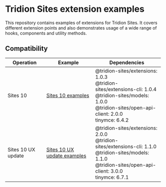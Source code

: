 # Tridion Sites extension examples

This repository contains examples of extensions for Tridion Sites.
It covers different extension points and also demonstrates usage of a wide range of hooks, components and utility methods.

## Compatibility

| Operation          | Example                                              | Dependencies                                                                                                                                                                        |
| ------------------ | ---------------------------------------------------- | ----------------------------------------------------------------------------------------------------------------------------------------------------------------------------------- |
| Sites 10           | [Sites 10 examples](./sites-10/)                     | @tridion-sites/extensions: 1.0.3 <br />@tridion-sites/extensions-cli: 1.0.4 <br /> @tridion-sites/models: 1.0.0 <br /> @tridion-sites/open-api-client: 2.0.0 <br /> tinymce: 6.4.2  |
| Sites 10 UX update | [Sites 10 UX update examples](./sites-10-ux-update/) | @tridion-sites/extensions: 2.0.0 <br /> @tridion-sites/extensions-cli: 1.1.0 <br /> @tridion-sites/models: 1.1.0 <br /> @tridion-sites/open-api-client: 3.0.0 <br /> tinymce: 6.7.1 |
